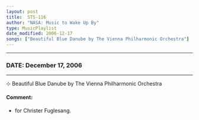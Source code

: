 ```yaml
---
layout: post
title:  STS-116
author: "NASA: Music to Wake Up By"
type: MusicPlaylist
date_modified: 2006-12-17
songs: ["Beautiful Blue Danube by The Vienna Philharmonic Orchestra"]
---
```


----
### DATE: December 17, 2006
----
⊹ Beautiful Blue Danube by The Vienna Philharmonic Orchestra

#### Comment:
* for Christer Fuglesang.



<br/>
<center>
	<a target="_blank"
	   href="https://twitter.com/intent/tweet?hashtags=Space,NASA,Playlist,NASAWakeupCalls,SpaceProgram&text={{ page.author}}, '{{ page.songs.first }}' {{ page.title }}, {{ page.date | date: '%B %d, %Y' }}. {{ site.url }}{{ page.url }}&via=nasawakeupcalls"><i class="fab fa-twitter" alt="Tweet this page" style="font-size: 1.3em;"></i></a>
	&nbsp; 	<i class="fas fa-user-astronaut" style="font-size: 1.5em;"></i> &nbsp;
    <a type="amzn" search="'Beautiful Blue Danube by The Vienna Philharmonic Orchestra'" category="popular music">
    <i class="fab fa-amazon" style="font-size: 1.3em;"></i></a>
</center>
